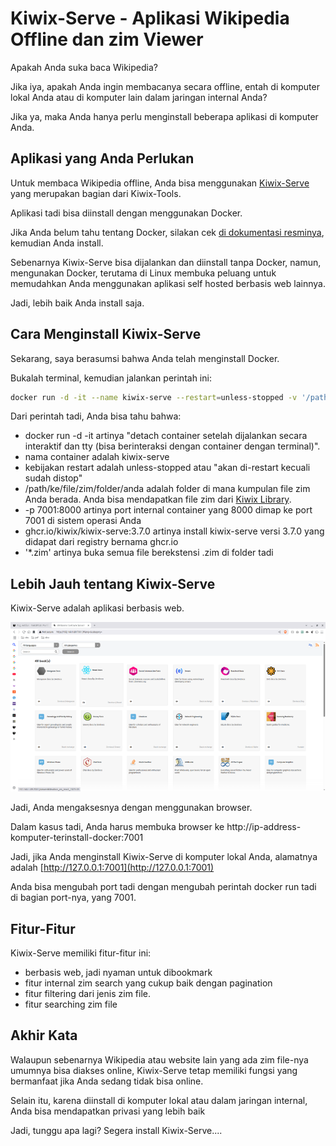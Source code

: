 # Kiwix-Serve - Aplikasi Wikipedia Offline dan zim Viewer

Apakah Anda suka baca Wikipedia?

Jika iya, apakah Anda ingin membacanya secara offline, entah di komputer lokal Anda atau di komputer lain dalam jaringan internal Anda?

Jika ya, maka Anda hanya perlu menginstall beberapa aplikasi di komputer Anda.

## Aplikasi yang Anda Perlukan

Untuk membaca Wikipedia offline, Anda bisa menggunakan [Kiwix-Serve](https://wiki.kiwix.org/wiki/Kiwix-serve) yang merupakan bagian dari Kiwix-Tools.

Aplikasi tadi bisa diinstall dengan menggunakan Docker.

Jika Anda belum tahu tentang Docker, silakan cek [di dokumentasi resminya](https://docs.docker.com), kemudian Anda install.

Sebenarnya Kiwix-Serve bisa dijalankan dan diinstall tanpa Docker, namun, mengunakan Docker, terutama di Linux membuka peluang untuk memudahkan Anda menggunakan aplikasi self hosted berbasis web lainnya.

Jadi, lebih baik Anda install saja.

## Cara Menginstall Kiwix-Serve

Sekarang, saya berasumsi bahwa Anda telah menginstall Docker.

Bukalah terminal, kemudian jalankan perintah ini:

```bash
docker run -d -it --name kiwix-serve --restart=unless-stopped -v '/path/ke/file/zim/folder/anda':/data -p 7001:8080 ghcr.io/kiwix/kiwix-serve:3.7.0 '*.zim'
```

Dari perintah tadi, Anda bisa tahu bahwa:

-   docker run -d -it artinya "detach container setelah dijalankan secara interaktif dan tty (bisa berinteraksi dengan container dengan terminal)".
-   nama container adalah kiwix-serve
-   kebijakan restart adalah unless-stopped atau "akan di-restart kecuali sudah distop"
-   /path/ke/file/zim/folder/anda adalah folder di mana kumpulan file zim Anda berada. Anda bisa mendapatkan file zim dari [Kiwix Library](https://library.kiwix.org/#lang=&q=).
-   \-p 7001:8000 artinya port internal container yang 8000 dimap ke port 7001 di sistem operasi Anda
-   ghcr.io/kiwix/kiwix-serve:3.7.0 artinya install kiwix-serve versi 3.7.0 yang didapat dari registry bernama ghcr.io
-   '\*.zim' artinya buka semua file berekstensi .zim di folder tadi

## Lebih Jauh tentang Kiwix-Serve

Kiwix-Serve adalah aplikasi berbasis web.

<p align="center">
    <img src=".media/Screenshot-from-2025-06-09-22-56-01.png?raw=true" alt=""/>
</p>

Jadi, Anda mengaksesnya dengan menggunakan browser.

Dalam kasus tadi, Anda harus membuka browser ke http://ip-address-komputer-terinstall-docker:7001

Jadi, jika Anda menginstall Kiwix-Serve di komputer lokal Anda, alamatnya adalah [http://127.0.0.1:7001](http://127.0.0.1:7001)

Anda bisa mengubah port tadi dengan mengubah perintah docker run tadi di bagian port-nya, yang 7001.

## Fitur-Fitur

Kiwix-Serve memiliki fitur-fitur ini:

-   berbasis web, jadi nyaman untuk dibookmark
-   fitur internal zim search yang cukup baik dengan pagination
-   fitur filtering dari jenis zim file.
-   fitur searching zim file

## Akhir Kata

Walaupun sebenarnya Wikipedia atau website lain yang ada zim file-nya umumnya bisa diakses online, Kiwix-Serve tetap memiliki fungsi yang bermanfaat jika Anda sedang tidak bisa online.

Selain itu, karena diinstall di komputer lokal atau dalam jaringan internal, Anda bisa mendapatkan privasi yang lebih baik

Jadi, tunggu apa lagi? Segera install Kiwix-Serve....